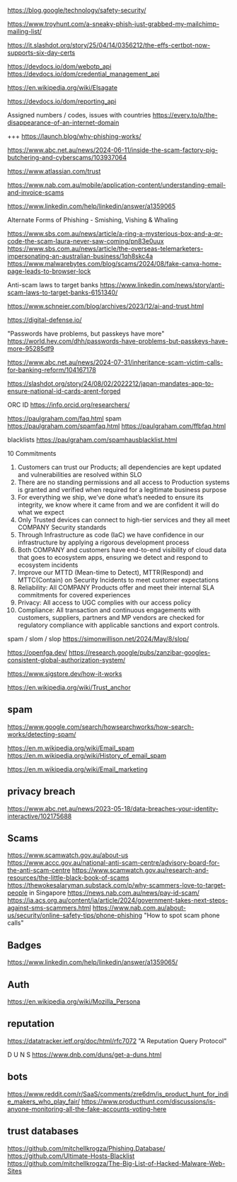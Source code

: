 

https://blog.google/technology/safety-security/

https://www.troyhunt.com/a-sneaky-phish-just-grabbed-my-mailchimp-mailing-list/

https://it.slashdot.org/story/25/04/14/0356212/the-effs-certbot-now-supports-six-day-certs

https://devdocs.io/dom/webotp_api
https://devdocs.io/dom/credential_management_api


https://en.wikipedia.org/wiki/Elsagate


https://devdocs.io/dom/reporting_api

Assigned numbers / codes, issues with countries https://every.to/p/the-disappearance-of-an-internet-domain

+++ https://launch.blog/why-phishing-works/


https://www.abc.net.au/news/2024-06-11/inside-the-scam-factory-pig-butchering-and-cyberscams/103937064

https://www.atlassian.com/trust

https://www.nab.com.au/mobile/application-content/understanding-email-and-invoice-scams

https://www.linkedin.com/help/linkedin/answer/a1359065

Alternate Forms of Phishing - Smishing, Vishing & Whaling

https://www.sbs.com.au/news/article/a-ring-a-mysterious-box-and-a-qr-code-the-scam-laura-never-saw-coming/pn83e0uux
https://www.sbs.com.au/news/article/the-overseas-telemarketers-impersonating-an-australian-business/1qh8skc4a
https://www.malwarebytes.com/blog/scams/2024/08/fake-canva-home-page-leads-to-browser-lock

Anti-scam laws to target banks https://www.linkedin.com/news/story/anti-scam-laws-to-target-banks-6151340/


https://www.schneier.com/blog/archives/2023/12/ai-and-trust.html

https://digital-defense.io/

"Passwords have problems, but passkeys have more" https://world.hey.com/dhh/passwords-have-problems-but-passkeys-have-more-95285df9


https://www.abc.net.au/news/2024-07-31/inheritance-scam-victim-calls-for-banking-reform/104167178

https://slashdot.org/story/24/08/02/2022212/japan-mandates-app-to-ensure-national-id-cards-arent-forged

ORC ID https://info.orcid.org/researchers/


https://paulgraham.com/faq.html spam
https://paulgraham.com/spamfaq.html
https://paulgraham.com/ffbfaq.html

blacklists https://paulgraham.com/spamhausblacklist.html

10 Commitments
1. Customers can trust our Products; all dependencies are kept updated and vulnerabilities are resolved within SLO
1. There are no standing permissions and all access to Production systems is granted and verified when required for a legitimate business purpose
1. For everything we ship, we’ve done what’s needed to ensure its integrity, we know where it came from and we are confident it will do what we expect
1. Only Trusted devices can connect to high-tier services and they all meet COMPANY Security standards
1. Through Infrastructure as code (IaC) we have confidence in our infrastructure by applying a rigorous development process
1. Both COMPANY and customers have end-to-end visibility of cloud data that goes to ecosystem apps, ensuring we detect and respond to ecosystem incidents
1. Improve our MTTD (Mean-time to Detect), MTTR(Respond) and MTTC(Contain) on Security Incidents to meet customer expectations
1.  Reliability: All COMPANY Products offer and meet their internal SLA commitments for covered  experiences
1.  Privacy: All access to UGC complies with our access policy
1.  Compliance: All transaction and continuous engagements with customers, suppliers, partners and MP vendors are checked for regulatory compliance with applicable sanctions and export controls.



spam / slom / slop https://simonwillison.net/2024/May/8/slop/

https://openfga.dev/
https://research.google/pubs/zanzibar-googles-consistent-global-authorization-system/

https://www.sigstore.dev/how-it-works

https://en.wikipedia.org/wiki/Trust_anchor

## spam
https://www.google.com/search/howsearchworks/how-search-works/detecting-spam/

https://en.m.wikipedia.org/wiki/Email_spam
https://en.m.wikipedia.org/wiki/History_of_email_spam

https://en.m.wikipedia.org/wiki/Email_marketing


## privacy breach
https://www.abc.net.au/news/2023-05-18/data-breaches-your-identity-interactive/102175688



## Scams
https://www.scamwatch.gov.au/about-us
https://www.accc.gov.au/national-anti-scam-centre/advisory-board-for-the-anti-scam-centre
https://www.scamwatch.gov.au/research-and-resources/the-little-black-book-of-scams
https://thewokesalaryman.substack.com/p/why-scammers-love-to-target-people in Singapore
https://news.nab.com.au/news/pay-id-scam/
https://ia.acs.org.au/content/ia/article/2024/government-takes-next-steps-against-sms-scammers.html
https://www.nab.com.au/about-us/security/online-safety-tips/phone-phishing "How to spot scam phone calls"

## Badges
https://www.linkedin.com/help/linkedin/answer/a1359065/



## Auth
https://en.wikipedia.org/wiki/Mozilla_Persona


## reputation
https://datatracker.ietf.org/doc/html/rfc7072 "A Reputation Query Protocol"

D U N S https://www.dnb.com/duns/get-a-duns.html

## bots
https://www.reddit.com/r/SaaS/comments/zre6dm/is_product_hunt_for_indie_makers_who_play_fair/
https://www.producthunt.com/discussions/is-anyone-monitoring-all-the-fake-accounts-voting-here


## trust databases

https://github.com/mitchellkrogza/Phishing.Database/
https://github.com/Ultimate-Hosts-Blacklist
https://github.com/mitchellkrogza/The-Big-List-of-Hacked-Malware-Web-Sites
